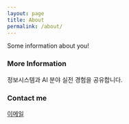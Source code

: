 ```yaml
---
layout: page
title: About
permalink: /about/
---
```


Some information about you!

### More Information

정보시스템과 AI 분야 실전 경험을 공유합니다. 

### Contact me

[이메일](mailto:metacog@kakao.com)